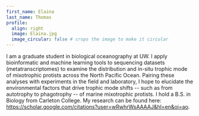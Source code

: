 ```yaml
---
first_name: Elaina
last_name: Thomas
profile:
  align: right
  image: Elaina.jpg
  image_circular: false # crops the image to make it circular
---
```

I am a graduate student in biological oceanography at UW. I apply bioinformatic and machine learning tools to sequencing datasets (metatranscriptomes) to examine the distribution and in-situ trophic mode of mixotrophic protists across the North Pacific Ocean. Pairing these analyses with experiments in the field and laboratory, I hope to elucidate the environmental factors that drive trophic mode shifts -- such as from autotrophy to phagotrophy -- of marine mixotrophic protists. I hold a B.S. in Biology from Carleton College. My research can be found here: https://scholar.google.com/citations?user=wRwhrWsAAAAJ&hl=en&oi=ao.
